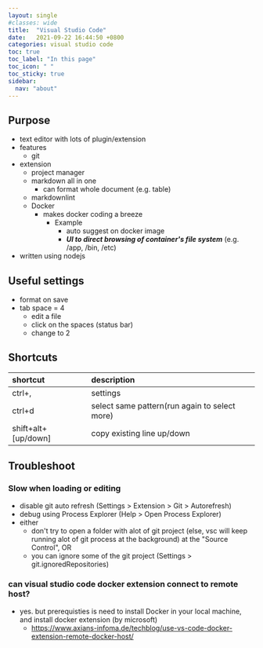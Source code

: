 ```yaml
---
layout: single
#classes: wide
title:  "Visual Studio Code"
date:   2021-09-22 16:44:50 +0800
categories: visual studio code
toc: true
toc_label: "In this page"
toc_icon: " "
toc_sticky: true
sidebar:
  nav: "about"
---
```


## Purpose

* text editor with lots of plugin/extension
* features
  * git
* extension
  * project manager
  * markdown all in one
    * can format whole document (e.g. table)
  * markdownlint
  * Docker
    * makes docker coding a breeze
      * Example
        * auto suggest on docker image
        * ***UI to direct browsing of container's file system*** (e.g. /app, /bin, /etc)
* written using nodejs

## Useful settings

* format on save
* tab space = 4
  * edit a file
  * click on the spaces (status bar)
  * change to 2

## Shortcuts

| shortcut            | description                                   |
| :------------------ | :-------------------------------------------- |
| ctrl+,              | settings                                      |
| ctrl+d              | select same pattern(run again to select more) |
| shift+alt+[up/down] | copy existing line up/down                    |

## Troubleshoot

### Slow when loading or editing

* disable git auto refresh (Settings > Extension > Git > Autorefresh)
* debug using Process Explorer (Help > Open Process Explorer)
* either
  * don't try to open a folder with alot of git project (else, vsc will keep running alot of git process at the background) at the "Source Control", OR
  * you can ignore some of the git project (Settings > git.ignoredRepositories)

### can visual studio code docker extension connect to remote host?

* yes. but prerequisties is need to install Docker in your local machine, and install docker extension (by microsoft)
  * <https://www.axians-infoma.de/techblog/use-vs-code-docker-extension-remote-docker-host/>